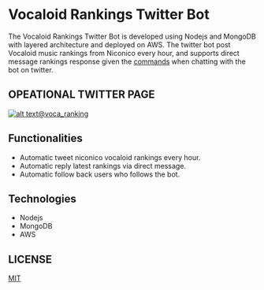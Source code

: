 # Vocaloid Rankings Twitter Bot 
The Vocaloid Rankings Twitter Bot is developed using Nodejs and MongoDB with layered architecture and deployed on AWS. The twitter bot post Vocaloid music rankings from Niconico every hour, and supports direct message rankings response given the [commands](https://raw.githubusercontent.com/ilPikachu/vocaloid-rankings-twitter-bot/master/src/utilities/directMessageStrings.json) when chatting with the bot on twitter. 

## OPEATIONAL TWITTER PAGE
[![alt text](https://i.imgur.com/1JiADWG.png "@mikuchan_info")](https://twitter.com/voca_ranking)[@voca_ranking](https://twitter.com/voca_ranking)

## Functionalities
- Automatic tweet niconico vocaloid rankings every hour.
- Automatic reply latest rankings via direct message.
- Automatic follow back users who follows the bot.

## Technologies
- Nodejs
- MongoDB
- AWS

## LICENSE
[MIT](https://github.com/ilPikachu/vocaloid-rankings-twitter-bot/blob/master/LICENSE)
